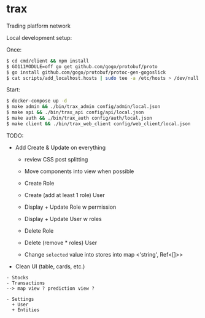 # trax

Trading platform network

Local development setup:

Once:

```sh
$ cd cmd/client && npm install
$ GO111MODULE=off go get github.com/gogo/protobuf/proto
$ go install github.com/gogo/protobuf/protoc-gen-gogoslick
$ cat scripts/add_localhost.hosts | sudo tee -a /etc/hosts > /dev/null
```

Start:

```sh
$ docker-compose up -d
$ make admin && ./bin/trax_admin config/admin/local.json
$ make api && ./bin/trax_api config/api/local.json
$ make auth && ./bin/trax_auth config/auth/local.json
$ make client && ./bin/trax_web_client config/web_client/local.json
```

TODO:

- Add Create & Update on everything

  - review CSS post splitting
  - Move components into view when possible

  - Create Role
  - Create (add at least 1 role) User
  - Display + Update Role w permission
  - Display + Update User w roles
  - Delete Role
  - Delete (remove \* roles) User

  - Change `selected` value into stores into map <'string', Ref<[]>>

- Clean UI (table, cards, etc.)

```
- Stocks
- Transactions
--> map view ? prediction view ?

- Settings
  + User
  + Entities

```
